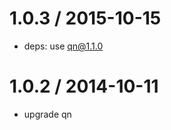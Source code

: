 
1.0.3 / 2015-10-15
==================

 * deps: use qn@1.1.0

1.0.2 / 2014-10-11
==================

 * upgrade qn
